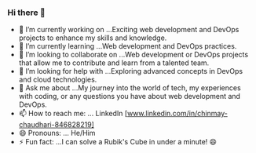 ### Hi there 👋
- 🔭 I’m currently working on ...Exciting web development and DevOps projects to enhance my skills and knowledge.
- 🌱 I’m currently learning ...Web development and DevOps practices.
- 👯 I’m looking to collaborate on ...Web development or DevOps projects that allow me to contribute and learn from a talented team.
- 🤔 I’m looking for help with ...Exploring advanced concepts in DevOps and cloud technologies.
- 💬 Ask me about ...My journey into the world of tech, my experiences with coding, or any questions you have about web development and DevOps.
- 📫 How to reach me: ... LinkedIn [www.linkedin.com/in/chinmay-chaudhari-846828219]
- 😄 Pronouns: ... He/Him
- ⚡ Fun fact: ...I can solve a Rubik's Cube in under a minute! 😄

<!--
**chinmay444/chinmay444** is a ✨ _special_ ✨ repository because its `README.md` (this file) appears on your GitHub profile.

Here are some ideas to get you started:

- 🔭 I’m currently working on ...Exciting web development and DevOps projects to enhance my skills and knowledge.
- 🌱 I’m currently learning ...Web development and DevOps practices.
- 👯 I’m looking to collaborate on ...Web development or DevOps projects that allow me to contribute and learn from a talented team.
- 🤔 I’m looking for help with ...Exploring advanced concepts in DevOps and cloud technologies.
- 💬 Ask me about ...My journey into the world of tech, my experiences with coding, or any questions you have about web development and DevOps.
- 📫 How to reach me: ... LinkedIn [www.linkedin.com/in/chinmay-chaudhari-846828219]
- 😄 Pronouns: ... He/Him
- ⚡ Fun fact: ...I can solve a Rubik's Cube in under a minute! 😄
-->
